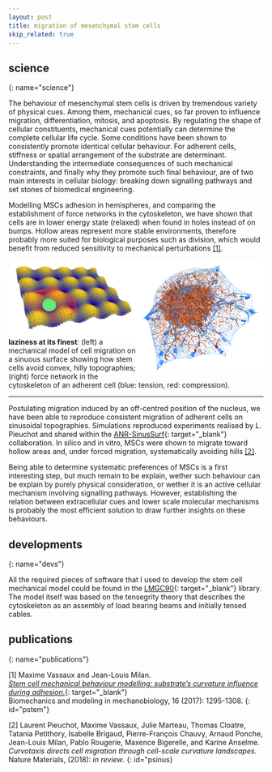 ```yaml
---
layout: post
title: migration of mesenchymal stem cells
skip_related: true
---
```


<!--
* decompose in three pages, accessed in header unfolding menu under projects

* or pop each of these pages from the figure on the main page

* contour separately science and devs parts on each topic

* recap links at bottom
-->

## science
{: name="science"}

The behaviour of mesenchymal stem cells is driven by tremendous variety of physical cues. Among them, mechanical cues, so far proven to influence migration, differentiation, mitosis, and apoptosis. By regulating the shape of cellular constituents, mechanical cues potentially can determine the complete cellular life cycle. Some conditions have been shown to consistently promote identical cellular behaviour. For adherent cells, stiffness or spatial arrangement of the substrate are determinant. Understanding the intermediate consequences of such mechanical constraints, and finally why they promote such final behaviour, are of two main interests in cellular biology: breaking down signalling pathways and set stones of biomedical engineering.

Modelling MSCs adhesion in hemispheres, and comparing the establishment of force networks in the cytoskeleton, we have shown that cells are in lower energy state (relaxed) when found in holes instead of on bumps. Hollow areas represent more stable environments, therefore probably more suited for biological purposes such as division, which would benefit from reduced sensitivity to mechanical perturbations [[1]](#pstem).

<div>
  <div style="float: left; width: 50%">
    <img src="/static/migslalom.gif">
  </div>
  <div style="float: right; width: 50%">
    <img src="/static/intra-cell_forces_blutens-redcomp.png">
  </div>
</div>

**laziness at its finest**: (left) a mechanical model of cell migration on a sinuous surface showing how stem cells avoid convex, hilly topographies; (right) force network in the cytoskeleton of an adherent cell (blue: tension, red: compression).

---

Postulating migration induced by an off-centred position of the nucleus, we have been able to reproduce consistent migration of adherent cells on sinusoidal topographies. Simulations reproduced experiments realised by L. Pieuchot and shared within the [ANR-SinusSurf](http://www.agence-nationale-recherche.fr/Project-ANR-12-BSV5-0010){: target="_blank"} collaboration. In silico and in vitro, MSCs were shown to migrate toward hollow areas and, under forced migration, systematically avoiding hills [[2]](#psinus).

<!-- Do montage with the experimental observation and gif of the movie! -->

<!-- <video width="400" controls>
  <source src="../../static/neymar.m4v" type="video/m4v">
  Your browser does not support HTML5 video.
</video> -->
Being able to determine systematic preferences of MSCs is a first interesting step, but much remain to be explain, wether such behaviour can be explain by purely physical consideration, or wether it is an active cellular mechanism involving signalling pathways. However, establishing the relation between extracellular cues and lower scale molecular mechanisms is probably the most efficient solution to draw further insights on these behaviours.

## developments
{: name="devs"}

All the required pieces of software that I used to develop the stem cell mechanical model could be found in the [LMGC90](https://git-xen.lmgc.univ-montp2.fr/lmgc90/lmgc90_user/wikis/home){: target="_blank"} library. The model itself was based on the tensegrity theory that describes the cytoskeleton as an assembly of load bearing beams and initially tensed cables.

## publications
{: name="publications"}

[1] Maxime Vassaux and Jean-Louis Milan.<br>[*Stem cell mechanical behaviour modelling: substrate’s curvature influence during adhesion.*](https://doi.org/10.1007/s10237-017-0888-4){: target="_blank"}<br>Biomechanics and modeling in mechanobiology, 16 (2017): 1295-1308.
{: id="pstem"}

[2] Laurent Pieuchot, Maxime Vassaux, Julie Marteau, Thomas Cloatre, Tatania Petithory, Isabelle Brigaud, Pierre-François Chauvy, Arnaud Ponche, Jean-Louis Milan, Pablo Rougerie, Maxence Bigerelle, and Karine Anselme.<br>*Curvotaxis directs cell migration through cell-scale curvature landscapes.*<br>Nature Materials, (2018): *in review*.
{: id="psinus}
